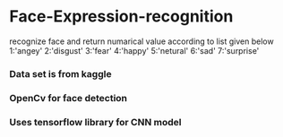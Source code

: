 
# Face-Expression-recognition
recognize face and return numarical value according to 
list given below 
1:'angey'
2:'disgust'
3:'fear'
4:'happy'
5:'netural'
6:'sad'
7:'surprise'
### Data set is from kaggle
### OpenCv for face detection
### Uses tensorflow library for CNN model

